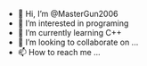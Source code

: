- 👋 Hi, I’m @MasterGun2006
- 👀 I’m interested in programing
- 🌱 I’m currently learning C++
- 💞️ I’m looking to collaborate on ...
- 📫 How to reach me ...

<!---
MasterGun2006/MasterGun2006 is a ✨ special ✨ repository because its `README.md` (this file) appears on your GitHub profile.
You can click the Preview link to take a look at your changes.
--->
